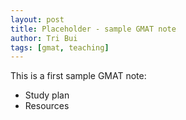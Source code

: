 ```yaml
---
layout: post
title: Placeholder - sample GMAT note
author: Tri Bui
tags: [gmat, teaching]
---
```

This is a first sample GMAT note:

- Study plan
- Resources

